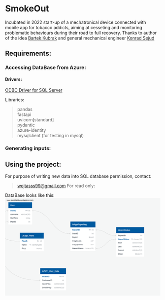 # SmokeOut

Incubated in 2022 start-up of a mechatronical device connected with mobile app for tobacco addicts, 
aiming at cesseting and monitoring problematic behaviours during their road to full recovery.
Thanks to author of the idea [Bartek Kubrak](https://www.linkedin.com/in/bartosz-kubrak-6659951a1/)
and general mechanical engineer [Konrad Sejud](https://www.linkedin.com/in/konrad-sejud-57461a27b/)

## Requirements:

### Accessing DataBase from Azure:

#### Drivers:
[ODBC Driver for SQL Server](https://go.microsoft.com/fwlink/?linkid=2249006)

Libraries:
> pandas \
> fastapi \
> uvicorn[standard] \
> pydantic \
> azure-identity \
> mysqlclient (for testing in mysql)

###  Generating inputs:

## Using the project:

For purpose of writing new data into SQL database permission, contact: 
> wojtasss99@gmail.com
For read only:

DataBase looks like this:
![db](/assets/images/SmokeOutDB.png)
